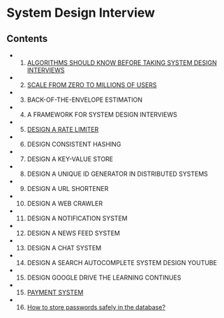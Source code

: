 # System Design Interview

## Contents
- 1. [ALGORITHMS SHOULD KNOW BEFORE TAKING SYSTEM DESIGN INTERVIEWS](./algorithms_for_sdi.md)
- 2. [SCALE FROM ZERO TO MILLIONS OF USERS](./scale_0_1M_of_users.md)
- 3. BACK-OF-THE-ENVELOPE ESTIMATION
- 4. A FRAMEWORK FOR SYSTEM DESIGN INTERVIEWS
- 5. [DESIGN A RATE LIMITER](./design_a_rate_limter.md)
- 6. DESIGN CONSISTENT HASHING
- 7. DESIGN A KEY-VALUE STORE
- 8. DESIGN A UNIQUE ID GENERATOR IN DISTRIBUTED SYSTEMS 
- 9. DESIGN A URL SHORTENER
- 10. DESIGN A WEB CRAWLER
- 11. DESIGN A NOTIFICATION SYSTEM
- 12. DESIGN A NEWS FEED SYSTEM
- 13. DESIGN A CHAT SYSTEM
- 14. DESIGN A SEARCH AUTOCOMPLETE SYSTEM DESIGN YOUTUBE
- 15. DESIGN GOOGLE DRIVE THE LEARNING CONTINUES
- 15. [PAYMENT SYSTEM](./payment_system.md)
- 16. [How to store passwords safely in the database?](https://www.youtube.com/watch?v=zt8Cocdy15c)

